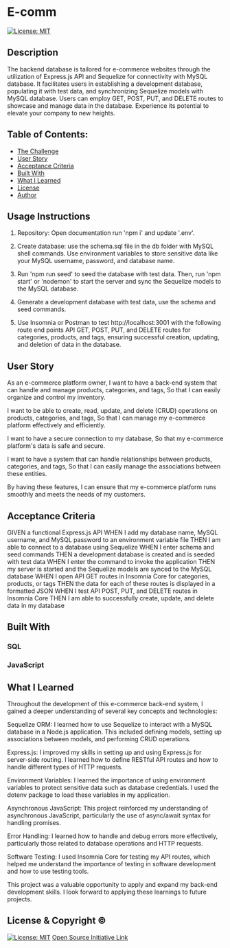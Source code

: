 # E-comm
[![License: MIT](https://img.shields.io/badge/License-MIT-yellow.svg)](https://opensource.org/licenses/MIT)

## Description

The backend database is tailored for e-commerce websites through the utilization of Express.js API and Sequelize for connectivity with MySQL database. It facilitates users in establishing a development database, populating it with test data, and synchronizing Sequelize models with MySQL database. Users can employ GET, POST, PUT, and DELETE routes to showcase and manage data in the database. Experience its potential to elevate your company to new heights.

## Table of Contents:
- [The Challenge](#The-Challenge)
- [User Story](#User-Story)
- [Acceptance Criteria](#Acceptance-Criteria)
- [Built With](#Built-With)
- [What I Learned](#What-I-Learned)
- [License](#License)
- [Author](#Author)


## Usage Instructions
1. Repository: Open documentation run 'npm i' and update '.env'.

2. Create database: use the schema.sql file in the db folder with MySQL shell commands. Use environment variables to store sensitive data like your MySQL username, password, and database name.

3. Run 'npm run seed' to seed the database with test data. Then, run 'npm start' or 'nodemon' to start the server and sync the Sequelize models to the MySQL database.

4. Generate a development database with test data, use the schema and seed commands.

5. Use Insomnia or Postman to test http://localhost:3001 with the following route end points API GET, POST, PUT, and DELETE routes for categories, products, and tags, ensuring successful creation, updating, and deletion of data in the database.

## User Story
As an e-commerce platform owner, I want to have a back-end system that can handle and manage products, categories, and tags, So that I can easily organize and control my inventory.

I want to be able to create, read, update, and delete (CRUD) operations on products, categories, and tags, So that I can manage my e-commerce platform effectively and efficiently.

I want to have a secure connection to my database, So that my e-commerce platform's data is safe and secure.

I want to have a system that can handle relationships between products, categories, and tags, So that I can easily manage the associations between these entities.

By having these features, I can ensure that my e-commerce platform runs smoothly and meets the needs of my customers.

## Acceptance Criteria

GIVEN a functional Express.js API
WHEN I add my database name, MySQL username, and MySQL password to an environment variable file
THEN I am able to connect to a database using Sequelize
WHEN I enter schema and seed commands
THEN a development database is created and is seeded with test data
WHEN I enter the command to invoke the application
THEN my server is started and the Sequelize models are synced to the MySQL database
WHEN I open API GET routes in Insomnia Core for categories, products, or tags
THEN the data for each of these routes is displayed in a formatted JSON
WHEN I test API POST, PUT, and DELETE routes in Insomnia Core
THEN I am able to successfully create, update, and delete data in my database

## Built With

### SQL
### JavaScript

## What I Learned
Throughout the development of this e-commerce back-end system, I gained a deeper understanding of several key concepts and technologies:

Sequelize ORM: I learned how to use Sequelize to interact with a MySQL database in a Node.js application. This included defining models, setting up associations between models, and performing CRUD operations.

Express.js: I improved my skills in setting up and using Express.js for server-side routing. I learned how to define RESTful API routes and how to handle different types of HTTP requests.

Environment Variables: I learned the importance of using environment variables to protect sensitive data such as database credentials. I used the dotenv package to load these variables in my application.

Asynchronous JavaScript: This project reinforced my understanding of asynchronous JavaScript, particularly the use of async/await syntax for handling promises.

Error Handling: I learned how to handle and debug errors more effectively, particularly those related to database operations and HTTP requests.

Software Testing: I used Insomnia Core for testing my API routes, which helped me understand the importance of testing in software development and how to use testing tools.

This project was a valuable opportunity to apply and expand my back-end development skills. I look forward to applying these learnings to future projects.

## License & Copyright ©
  
[![License: MIT](https://img.shields.io/badge/License-MIT-yellow.svg)](https://opensource.org/licenses/MIT) [Open Source Initiative Link](https://opensource.org/licenses/MIT)
